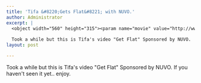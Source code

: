 ```yaml
---
title: 'Tifa &#8220;Gets Flat&#8221; with NUVO.'
author: Administrator
excerpt: |
  <object width="560" height="315"><param name="movie" value="http://www.youtube.com/v/Vv18ojVQEEQ?version=3&amp;hl=en_US&amp;rel=0"></param><param name="allowFullScreen" value="true"></param><param name="allowscriptaccess" value="always"></param><embed src="http://www.youtube.com/v/Vv18ojVQEEQ?version=3&amp;hl=en_US&amp;rel=0" type="application/x-shockwave-flash" width="560" height="315" allowscriptaccess="always" allowfullscreen="true"></embed></object>
  
  Took a while but this is Tifa's video "Get Flat" Sponsored by NUVO.
layout: post

---
```

Took a while but this is Tifa's video "Get Flat" Sponsored by NUVO. If you haven't seen it yet.. enjoy.